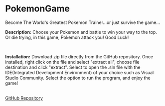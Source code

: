 # PokemonGame
Become The World's Greatest Pokemon Trainer...or just survive the game...

<p><b>Description:</b> Choose your Pokemon and battle to win your way to the top.  Or die trying, in this game, Pokemon attack you!  Good Luck!</p>
<br>
<p><b>Installation:</b> Download zip file directly from the GitHub repository.  Once installed, right click on the file and select "extract all", choose file destination and click "extract". Select to open the .sln file with the IDE(Integrated Development Environment) of your choice such as Visual Studio Community. Select the option to run the program, and enjoy the game!</p>
<br>
<a href="https://github.com/KevinByrd-28/PokemonGame">GitHub Repository</a>
<br>

